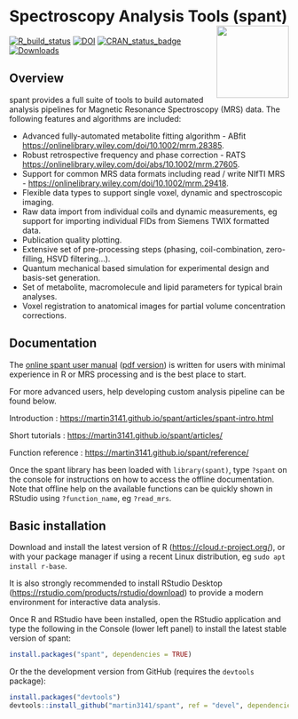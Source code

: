 
<!-- README.md is generated from README.Rmd. Please edit that file -->

# Spectroscopy Analysis Tools (spant) <img src="man/figures/logo.png" align="right" width=130/>

[![R_build_status](https://github.com/martin3141/spant/workflows/R-CMD-check/badge.svg)](https://github.com/martin3141/spant/actions)
[![DOI](https://joss.theoj.org/papers/10.21105/joss.03646/status.svg)](https://doi.org/10.21105/joss.03646)
[![CRAN_status_badge](https://www.r-pkg.org/badges/version/spant)](https://cran.r-project.org/package=spant)
[![Downloads](https://cranlogs.r-pkg.org/badges/last-month/spant)](https://cran.r-project.org/package=spant)

## Overview

spant provides a full suite of tools to build automated analysis
pipelines for Magnetic Resonance Spectroscopy (MRS) data. The following
features and algorithms are included:

- Advanced fully-automated metabolite fitting algorithm - ABfit
  <https://onlinelibrary.wiley.com/doi/10.1002/mrm.28385>.
- Robust retrospective frequency and phase correction - RATS
  <https://onlinelibrary.wiley.com/doi/abs/10.1002/mrm.27605>.
- Support for common MRS data formats including read / write NIfTI MRS -
  <https://onlinelibrary.wiley.com/doi/10.1002/mrm.29418>.
- Flexible data types to support single voxel, dynamic and spectroscopic
  imaging.
- Raw data import from individual coils and dynamic measurements, eg
  support for importing individual FIDs from Siemens TWIX formatted
  data.
- Publication quality plotting.
- Extensive set of pre-processing steps (phasing, coil-combination,
  zero-filling, HSVD filtering…).
- Quantum mechanical based simulation for experimental design and
  basis-set generation.
- Set of metabolite, macromolecule and lipid parameters for typical
  brain analyses.
- Voxel registration to anatomical images for partial volume
  concentration corrections.

## Documentation

The [online spant user manual](https://spantdoc.wilsonlab.co.uk/) ([pdf
version](https://spantdoc.wilsonlab.co.uk/spant-User-Manual.pdf)) is
written for users with minimal experience in R or MRS processing and is
the best place to start.

For more advanced users, help developing custom analysis pipeline can be
found below.

Introduction :
<https://martin3141.github.io/spant/articles/spant-intro.html>

Short tutorials : <https://martin3141.github.io/spant/articles/>

Function reference : <https://martin3141.github.io/spant/reference/>

Once the spant library has been loaded with `library(spant)`, type
`?spant` on the console for instructions on how to access the offline
documentation. Note that offline help on the available functions can be
quickly shown in RStudio using `?function_name`, eg `?read_mrs`.

## Basic installation

Download and install the latest version of R
(<https://cloud.r-project.org/>), or with your package manager if using
a recent Linux distribution, eg `sudo apt install r-base`.

It is also strongly recommended to install RStudio Desktop
(<https://rstudio.com/products/rstudio/download>) to provide a modern
environment for interactive data analysis.

Once R and RStudio have been installed, open the RStudio application and
type the following in the Console (lower left panel) to install the
latest stable version of spant:

``` r
install.packages("spant", dependencies = TRUE)
```

Or the the development version from GitHub (requires the `devtools`
package):

``` r
install.packages("devtools")
devtools::install_github("martin3141/spant", ref = "devel", dependencies = TRUE)
```
